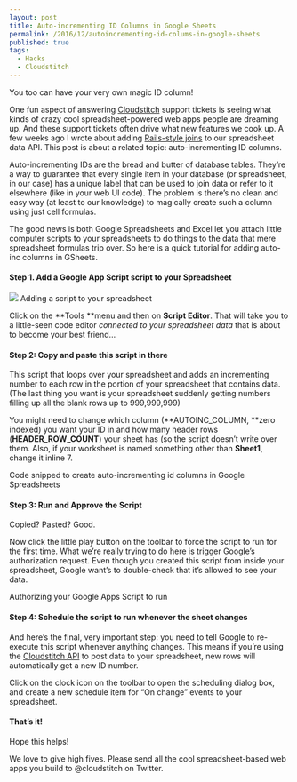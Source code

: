 ```yaml
---
layout: post
title: Auto-incrementing ID Columns in Google Sheets
permalink: /2016/12/autoincrementing-id-colums-in-google-sheets
published: true
tags:
  - Hacks
  - Cloudstitch
---
```


<span class="figcaption_hack">You too can have your very own magic ID column!</span>

One fun aspect of answering [Cloudstitch](http://www.cloudstitch.com/) support
tickets is seeing what kinds of crazy cool spreadsheet-powered web apps people
are dreaming up. And these support tickets often drive what new features we cook
up. A few weeks ago I wrote about adding [Rails-style
joins](https://medium.com/@edwardbenson/hacking-hierarchical-joins-into-spreadsheets-rails-style-b022b1a11c3c#.o8ku81qte)
to our spreadsheet data API. This post is about a related topic:
auto-incrementing ID columns.

Auto-incrementing IDs are the bread and butter of database tables. They’re a way
to guarantee that every single item in your database (or spreadsheet, in our
case) has a unique label that can be used to join data or refer to it elsewhere
(like in your web UI code). The problem is there’s no clean and easy way (at
least to our knowledge) to magically create such a column using just cell
formulas.

The good news is both Google Spreadsheets and Excel let you attach little
computer scripts to your spreadsheets to do things to the data that mere
spreadsheet formulas trip over. So here is a quick tutorial for adding auto-inc
columns in GSheets.

#### Step 1. Add a Google App Script script to your Spreadsheet

![](https://cdn-images-1.medium.com/max/1600/1*jBZRb4RQnBEAFWM6ehhqNQ.png)
<span class="figcaption_hack">Adding a script to your spreadsheet</span>

Click on the **Tools **menu and then on **Script Editor**. That will take you to
a little-seen code editor *connected to your spreadsheet data* that is about to
become your best friend…

#### Step 2: Copy and paste this script in there

This script that loops over your spreadsheet and adds an incrementing number to
each row in the portion of your spreadsheet that contains data. (The last thing
you want is your spreadsheet suddenly getting numbers filling up all the blank
rows up to 999,999,999)

You might need to change which column (**AUTOINC_COLUMN, **zero indexed) you
want your ID in and how many header rows (**HEADER_ROW_COUNT**) your sheet has
(so the script doesn’t write over them. Also, if your worksheet is named
something other than **Sheet1**, change it inline 7.

<span class="figcaption_hack">Code snipped to create auto-incrementing id columns in Google Spreadsheets</span>

#### Step 3: Run and Approve the Script

Copied? Pasted? Good.

Now click the little play button on the toolbar to force the script to run for
the first time. What we’re really trying to do here is trigger Google’s
authorization request. Even though you created this script from inside your
spreadsheet, Google want’s to double-check that it’s allowed to see your data.

<span class="figcaption_hack">Authorizing your Google Apps Script to run</span>

#### **Step 4: Schedule the script to run whenever the sheet changes**

And here’s the final, very important step: you need to tell Google to re-execute
this script whenever anything changes. This means if you’re using the
[Cloudstitch API](http://cloudstitch.com/) to post data to your spreadsheet, new
rows will automatically get a new ID number.

Click on the clock icon on the toolbar to open the scheduling dialog box, and
create a new schedule item for “On change” events to your spreadsheet.

#### That’s it!

Hope this helps!

We love to give high fives. Please send all the cool spreadsheet-based web apps
you build to @cloudstitch on Twitter.
